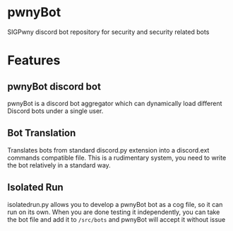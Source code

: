 # pwnyBot
SIGPwny discord bot repository for security and security related bots

# Features
## pwnyBot discord bot
pwnyBot is a discord bot aggregator which can dynamically load different Discord bots under a single user.
## Bot Translation
Translates bots from standard discord.py extension into a discord.ext commands compatible file.
This is a rudimentary system, you need to write the bot relatively in a standard way.
## Isolated Run
isolatedrun.py allows you to develop a pwnyBot bot as a cog file, so it can run on its own. 
When you are done testing it independently, you can take the bot file and add it to `/src/bots` and pwnyBot will accept it without issue

